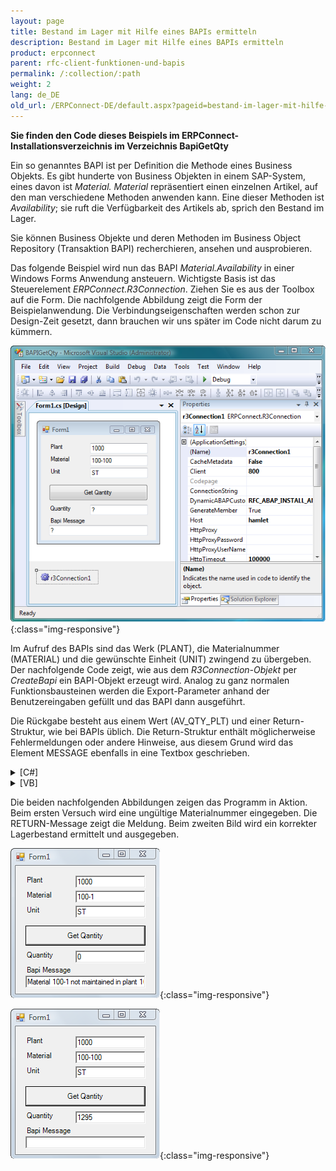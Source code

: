 ```yaml
---
layout: page
title: Bestand im Lager mit Hilfe eines BAPIs ermitteln
description: Bestand im Lager mit Hilfe eines BAPIs ermitteln
product: erpconnect
parent: rfc-client-funktionen-und-bapis
permalink: /:collection/:path
weight: 2
lang: de_DE
old_url: /ERPConnect-DE/default.aspx?pageid=bestand-im-lager-mit-hilfe-eines-bapis-ermitteln
---
```


**Sie finden den Code dieses Beispiels im ERPConnect-Installationsverzeichnis im Verzeichnis BapiGetQty**  

Ein so genanntes BAPI ist per Definition die Methode eines Business Objekts. Es gibt hunderte von Business Objekten in einem SAP-System, eines davon ist *Material. Material* repräsentiert einen einzelnen Artikel, auf den man verschiedene Methoden anwenden kann. Eine dieser Methoden ist *Availability*; sie ruft die Verfügbarkeit des Artikels ab, sprich den Bestand im Lager.

Sie können Business Objekte und deren Methoden im Business Object Repository (Transaktion BAPI) recherchieren, ansehen und ausprobieren.

Das folgende Beispiel wird nun das BAPI *Material.Availability* in einer Windows Forms Anwendung ansteuern. Wichtigste Basis ist das Steuerelement *ERPConnect.R3Connection*. Ziehen Sie es aus der Toolbox auf die Form. Die nachfolgende Abbildung zeigt die Form der Beispielanwendung. Die Verbindungseigenschaften werden schon zur Design-Zeit gesetzt, dann brauchen wir uns später im Code nicht darum zu kümmern. 

![Calling-Client-BAPI-Stock-001](/img/content/Calling-Client-BAPI-Stock-001.png){:class="img-responsive"}

Im Aufruf des BAPIs sind das Werk (PLANT), die Materialnummer (MATERIAL) und die gewünschte Einheit (UNIT) zwingend zu übergeben. Der nachfolgende Code zeigt, wie aus dem *R3Connection-Objekt* per *CreateBapi* ein BAPI-Objekt erzeugt wird. Analog zu ganz normalen Funktionsbausteinen werden die Export-Parameter anhand der Benutzereingaben gefüllt und das BAPI dann ausgeführt. 

Die Rückgabe besteht aus einem Wert (AV_QTY_PLT) und einer Return-Struktur, wie bei BAPIs üblich. Die Return-Struktur enthält möglicherweise Fehlermeldungen oder andere Hinweise, aus diesem Grund wird das Element MESSAGE ebenfalls in eine Textbox geschrieben.

<details>
<summary>[C#]</summary>
{% highlight csharp %}
private void button1_Click(object sender, System.EventArgs e) 
{ 
   try 
   { 
      con.Open(false); 
      // Create a Bapi object, fill parameters and execute 
      BusinessObjectMethod f = 
         con.CreateBapi("Material", "Availability"); 
      f.Exports["PLANT"].ParamValue = textBox1.Text; 
      f.Exports["MATERIAL"].ParamValue = textBox2.Text; 
      f.Exports["UNIT"].ParamValue = textBox3.Text; 
      f.Execute(); 
      /* Read the import structure RETURN to provide possible Messages */ 
      RFCStructure BapiRet = f.Imports["RETURN"].ToStructure(); 
      textBox5.Text = BapiRet["MESSAGE"].ToString(); 
      // Fill textbox with stock quantity 
      textBox4.Text = f.Imports["AV_QTY_PLT"].ToString(); 
   } 
   catch (ERPException e1) 
   { 
      MessageBox.Show(e1.Message); 
   } 
}
{% endhighlight %}
</details>

<details>
<summary>[VB]</summary>
{% highlight visualbasic %}
Private Sub Button1_Click(ByVal sender As System.Object, _ 
    ByVal e As System.EventArgs) Handles Button1.Click 
   Try 
      Dim con As R3Connection = New R3Connection 
      con.Open(False) 
      'Create a Bapi object, fill parameters and execute 
      Dim f As BusinessObjectMethod = _ 
         con.CreateBapi("Material", "Availability") 
  
      f.Exports("PLANT").ParamValue = TextBox1.Text 
      f.Exports("MATERIAL").ParamValue = TextBox2.Text 
      f.Exports("UNIT").ParamValue = TextBox4.Text
      f.Execute() 
      ' Read the import structure RETURN to provide possible 
      ' Messages 
  
      Dim BapiRet As RFCStructure = _ f.Imports("RETURN").ToStructure() 
  
      TextBox5.Text = BapiRet("MESSAGE").ToString() 
  
      ' Fill textbox with stock quantity 
      TextBox4.Text = f.Imports("AV_QTY_PLT").ToString() 
   Catch e1 As ERPException 
      MessageBox.Show(e1.Message) 
   End Try 
End Sub
{% endhighlight %}
</details> 

Die beiden nachfolgenden Abbildungen zeigen das Programm in Aktion. Beim ersten Versuch wird eine ungültige Materialnummer eingegeben. Die RETURN-Message zeigt die Meldung. Beim zweiten Bild wird ein korrekter Lagerbestand ermittelt und ausgegeben.


![Calling-Client-BAPI-Stock-002](/img/content/Calling-Client-BAPI-Stock-002.png){:class="img-responsive"} 

![Calling-Client-BAPI-Stock-003](/img/content/Calling-Client-BAPI-Stock-003.png){:class="img-responsive"}
